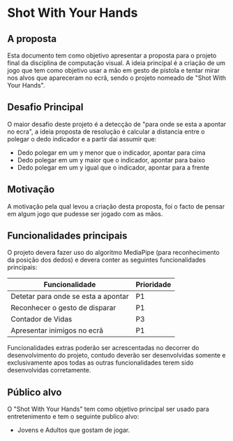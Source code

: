# Shot With Your Hands

## A proposta 
Esta documento tem como objetivo apresentar a proposta para o projeto final da disciplina de computação visual. A ideia principal é a criação de um jogo que tem como objetivo usar a mão em gesto de pistola e tentar mirar nos alvos que apareceram no ecrã, sendo o projeto nomeado de "Shot With Your Hands". 

## Desafio Principal
O maior desafio deste projeto é a detecção de "para onde se esta a apontar no ecra", a ideia proposta de resolução é calcular a distancia entre o polegar o dedo indicador e a partir dai assumir que:
- Dedo polegar em um y menor que o indicador, apontar para cima
- Dedo polegar em um y maior que o indicador, apontar para baixo
- Dedo polegar em um y igual que o indicador, apontar para a frente 

## Motivação 
A motivação pela qual levou a criação desta proposta, foi o facto de pensar em algum jogo que pudesse ser jogado com as mãos.   

## Funcionalidades principais 
O projeto devera fazer uso do algoritmo MediaPipe (para reconhecimento da posição dos dedos) e devera conter as seguintes funcionalidades principais: 

| Funcionalidade                      | Prioridade |
| ----------------------------------- | ---------- |
| Detetar para onde se esta a apontar | P1         |
| Reconhecer o gesto de disparar      | P1         |
| Contador de Vidas                   | P3         |
| Apresentar inimigos no ecrã         | P1         |

Funcionalidades extras poderão ser acrescentadas no decorrer do desenvolvimento do projeto, contudo deverão ser desenvolvidas somente e exclusivamente apos todas as outras funcionalidades terem sido desenvolvidas corretamente. 

## Público alvo 
O "Shot With Your Hands" tem como objetivo principal ser usado para entretenimento e tem o seguinte publico alvo: 
- Jovens e Adultos que gostam de jogar.